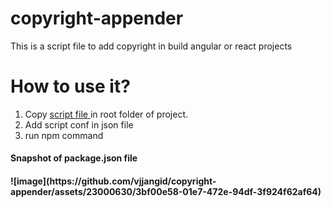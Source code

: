 # copyright-appender
This is a script file to add copyright in build angular or react projects
# How to use it?
<ol>
  <li>Copy <a href="https://github.com/vjjangid/copyright-appender/blob/main/script/copyright-conf.js"> script file </a> in root folder of project.</li>
  <li>Add script conf in json file </li>
  <li>run npm command </li> 
</ol>  
<h4>Snapshot of package.json file<h4>
  ![image](https://github.com/vjjangid/copyright-appender/assets/23000630/3bf00e58-01e7-472e-94df-3f924f62af64)
